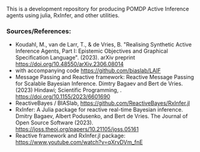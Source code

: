 This is a development repository for producing POMDP Active Inference agents using julia, RxInfer, and other utilities.

### Sources/References:
- 	Koudahl, M., van de Larr, T., & de Vries, B. "Realising Synthetic Active Inference Agents, Part I: Epistemic Objectives and Graphical Specification Language". (2023). arXiv preprint 
https://doi.org/10.48550/arXiv.2306.08014
  - with accompanying code https://github.com/biaslab/LAIF
- Message Passing and Reactive framework: Reactive Message Passing for Scalable Bayesian Inference. Dimtry Bagaev and Bert de Vries. (2023) Hindawi; Scientific Programming, .  https://doi.org/10.1155/2023/6601690
- ReactiveBayes / BIASlab, https://github.com/ReactiveBayes/RxInfer.jl
- RxInfer: A Julia package for reactive real-time Bayesian inference. Dmitry Bagaev, Albert Podusenko, and Bert de Vries. The Journal of Open Source Software (2023). https://joss.theoj.org/papers/10.21105/joss.05161
- Reactive framework and RxInfer.jl package: https://www.youtube.com/watch?v=qXrvDVm_fnE
